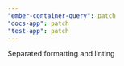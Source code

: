 ```yaml
---
"ember-container-query": patch
"docs-app": patch
"test-app": patch
---
```


Separated formatting and linting
